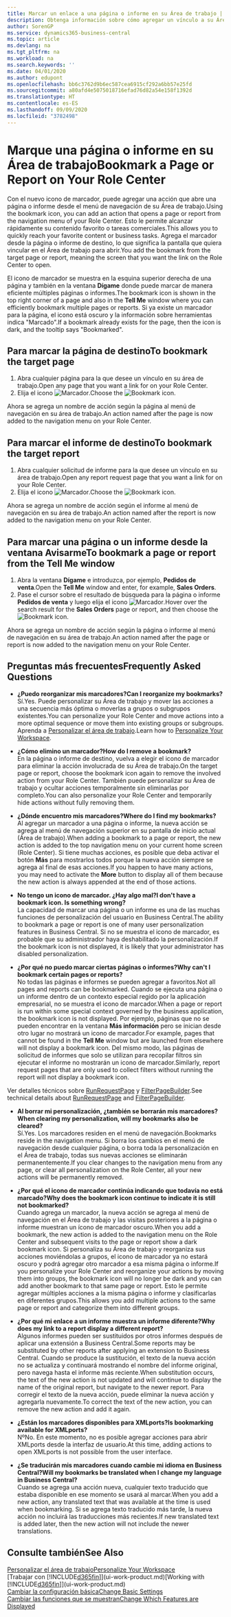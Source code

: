 ```yaml
---
title: Marcar un enlace a una página o informe en su Área de trabajo | Microsoft Docs
description: Obtenga información sobre cómo agregar un vínculo a su Área de trabajo.
author: SorenGP
ms.service: dynamics365-business-central
ms.topic: article
ms.devlang: na
ms.tgt_pltfrm: na
ms.workload: na
ms.search.keywords: ''
ms.date: 04/01/2020
ms.author: edupont
ms.openlocfilehash: bb6c3762d9b6ec587cea6915cf292a6bb57e25fd
ms.sourcegitcommit: a80afd4e5075018716efad76d82a54e158f1392d
ms.translationtype: HT
ms.contentlocale: es-ES
ms.lasthandoff: 09/09/2020
ms.locfileid: "3782498"
---
```

# <a name="bookmark-a-page-or-report-on-your-role-center"></a><span data-ttu-id="d48e0-103">Marque una página o informe en su Área de trabajo</span><span class="sxs-lookup"><span data-stu-id="d48e0-103">Bookmark a Page or Report on Your Role Center</span></span>
<span data-ttu-id="d48e0-104">Con el nuevo icono de marcador, puede agregar una acción que abre una página o informe desde el menú de navegación de su Área de trabajo.</span><span class="sxs-lookup"><span data-stu-id="d48e0-104">Using the bookmark icon, you can add an action that opens a page or report from the navigation menu of your Role Center.</span></span> <span data-ttu-id="d48e0-105">Esto le permite alcanzar rápidamente su contenido favorito o tareas comerciales.</span><span class="sxs-lookup"><span data-stu-id="d48e0-105">This allows you to quickly reach your favorite content or business tasks.</span></span> <span data-ttu-id="d48e0-106">Agrega el marcador desde la página o informe de destino, lo que significa la pantalla que quiera vincular en el Área de trabajo para abrir.</span><span class="sxs-lookup"><span data-stu-id="d48e0-106">You add the bookmark from the target page or report, meaning the screen that you want the link on the Role Center to open.</span></span>

<span data-ttu-id="d48e0-107">El icono de marcador se muestra en la esquina superior derecha de una página y también en la ventana **Dígame** donde puede marcar de manera eficiente múltiples páginas o informes.</span><span class="sxs-lookup"><span data-stu-id="d48e0-107">The bookmark icon is shown in the top right corner of a page and also in the **Tell Me** window where you can efficiently bookmark multiple pages or reports.</span></span> <span data-ttu-id="d48e0-108">Si ya existe un marcador para la página, el icono está oscuro y la información sobre herramientas indica "Marcado".</span><span class="sxs-lookup"><span data-stu-id="d48e0-108">If a bookmark already exists for the page, then the icon is dark, and the tooltip says "Bookmarked".</span></span>

## <a name="to-bookmark-the-target-page"></a><span data-ttu-id="d48e0-109">Para marcar la página de destino</span><span class="sxs-lookup"><span data-stu-id="d48e0-109">To bookmark the target page</span></span>
1. <span data-ttu-id="d48e0-110">Abra cualquier página para la que desee un vínculo en su área de trabajo.</span><span class="sxs-lookup"><span data-stu-id="d48e0-110">Open any page that you want a link for on your Role Center.</span></span>
2. <span data-ttu-id="d48e0-111">Elija el icono ![Marcador](media/ui_bookmark_icon.png "Marcador").</span><span class="sxs-lookup"><span data-stu-id="d48e0-111">Choose the ![Bookmark](media/ui_bookmark_icon.png "Bookmark") icon.</span></span>

<span data-ttu-id="d48e0-112">Ahora se agrega un nombre de acción según la página al menú de navegación en su área de trabajo.</span><span class="sxs-lookup"><span data-stu-id="d48e0-112">An action named after the page is now added to the navigation menu on your Role Center.</span></span>

## <a name="to-bookmark-the-target-report"></a><span data-ttu-id="d48e0-113">Para marcar el informe de destino</span><span class="sxs-lookup"><span data-stu-id="d48e0-113">To bookmark the target report</span></span>
1. <span data-ttu-id="d48e0-114">Abra cualquier solicitud de informe para la que desee un vínculo en su área de trabajo.</span><span class="sxs-lookup"><span data-stu-id="d48e0-114">Open any report request page that you want a link for on your Role Center.</span></span>
2. <span data-ttu-id="d48e0-115">Elija el icono ![Marcador](media/ui_bookmark_icon.png "Marcador").</span><span class="sxs-lookup"><span data-stu-id="d48e0-115">Choose the ![Bookmark](media/ui_bookmark_icon.png "Bookmark") icon.</span></span>

<span data-ttu-id="d48e0-116">Ahora se agrega un nombre de acción según el informe al menú de navegación en su área de trabajo.</span><span class="sxs-lookup"><span data-stu-id="d48e0-116">An action named after the report is now added to the navigation menu on your Role Center.</span></span>

## <a name="to-bookmark-a-page-or-report-from-the-tell-me-window"></a><span data-ttu-id="d48e0-117">Para marcar una página o un informe desde la ventana Avisarme</span><span class="sxs-lookup"><span data-stu-id="d48e0-117">To bookmark a page or report from the Tell Me window</span></span>
1. <span data-ttu-id="d48e0-118">Abra la ventana **Dígame** e introduzca, por ejemplo, **Pedidos de venta**.</span><span class="sxs-lookup"><span data-stu-id="d48e0-118">Open the **Tell Me** window and enter, for example, **Sales Orders**.</span></span>
2. <span data-ttu-id="d48e0-119">Pase el cursor sobre el resultado de búsqueda para la página o informe **Pedidos de venta** y luego elija el icono ![Marcador](media/ui_bookmark_icon.png "Marcador").</span><span class="sxs-lookup"><span data-stu-id="d48e0-119">Hover over the search result for the **Sales Orders** page or report, and then choose the ![Bookmark](media/ui_bookmark_icon.png "Bookmark") icon.</span></span>

<span data-ttu-id="d48e0-120">Ahora se agrega un nombre de acción según la página o informe al menú de navegación en su área de trabajo.</span><span class="sxs-lookup"><span data-stu-id="d48e0-120">An action named after the page or report is now added to the navigation menu on your Role Center.</span></span>


## <a name="frequently-asked-questions"></a><span data-ttu-id="d48e0-121">Preguntas más frecuentes</span><span class="sxs-lookup"><span data-stu-id="d48e0-121">Frequently Asked Questions</span></span>  

- <span data-ttu-id="d48e0-122">**¿Puedo reorganizar mis marcadores?**</span><span class="sxs-lookup"><span data-stu-id="d48e0-122">**Can I reorganize my bookmarks?**</span></span>  
<span data-ttu-id="d48e0-123">Sí.</span><span class="sxs-lookup"><span data-stu-id="d48e0-123">Yes.</span></span> <span data-ttu-id="d48e0-124">Puede personalizar su Área de trabajo y mover las acciones a una secuencia más óptima o moverlas a grupos o subgrupos existentes.</span><span class="sxs-lookup"><span data-stu-id="d48e0-124">You can personalize your Role Center and move actions into a more optimal sequence or move them into existing groups or subgroups.</span></span>  
<span data-ttu-id="d48e0-125">Aprenda a [Personalizar el área de trabajo](ui-personalization-user.md).</span><span class="sxs-lookup"><span data-stu-id="d48e0-125">Learn how to [Personalize Your Workspace](ui-personalization-user.md).</span></span>

- <span data-ttu-id="d48e0-126">**¿Cómo elimino un marcador?**</span><span class="sxs-lookup"><span data-stu-id="d48e0-126">**How do I remove a bookmark?**</span></span>  
<span data-ttu-id="d48e0-127">En la página o informe de destino, vuelva a elegir el icono de marcador para eliminar la acción involucrada de su Área de trabajo.</span><span class="sxs-lookup"><span data-stu-id="d48e0-127">On the target page or report, choose the bookmark icon again to remove the involved action from your Role Center.</span></span> <span data-ttu-id="d48e0-128">También puede personalizar su Área de trabajo y ocultar acciones temporalmente sin eliminarlas por completo.</span><span class="sxs-lookup"><span data-stu-id="d48e0-128">You can also personalize your Role Center and temporarily hide actions without fully removing them.</span></span>

- <span data-ttu-id="d48e0-129">**¿Dónde encuentro mis marcadores?**</span><span class="sxs-lookup"><span data-stu-id="d48e0-129">**Where do I find my bookmarks?**</span></span>  
<span data-ttu-id="d48e0-130">Al agregar un marcador a una página o informe, la nueva acción se agrega al menú de navegación superior en su pantalla de inicio actual (Área de trabajo).</span><span class="sxs-lookup"><span data-stu-id="d48e0-130">When adding a bookmark to a page or report, the new action is added to the top navigation menu on your current home screen (Role Center).</span></span> <span data-ttu-id="d48e0-131">Si tiene muchas acciones, es posible que deba activar el botón **Más** para mostrarlos todos porque la nueva acción siempre se agrega al final de esas acciones.</span><span class="sxs-lookup"><span data-stu-id="d48e0-131">If you happen to have many actions, you may need to activate the **More** button to display all of them because the new action is always appended at the end of those actions.</span></span>
<!-- Should we add a screenshot here? -->

- <span data-ttu-id="d48e0-132">**No tengo un icono de marcador. ¿Hay algo mal?**</span><span class="sxs-lookup"><span data-stu-id="d48e0-132">**I don't have a bookmark icon. Is something wrong?**</span></span>  
<span data-ttu-id="d48e0-133">La capacidad de marcar una página o un informe es una de las muchas funciones de personalización del usuario en Business Central.</span><span class="sxs-lookup"><span data-stu-id="d48e0-133">The ability to bookmark a page or report is one of many user personalization features in Business Central.</span></span> <span data-ttu-id="d48e0-134">Si no se muestra el icono de marcador, es probable que su administrador haya deshabilitado la personalización.</span><span class="sxs-lookup"><span data-stu-id="d48e0-134">If the bookmark icon is not displayed, it is likely that your administrator has disabled personalization.</span></span>

- <span data-ttu-id="d48e0-135">**¿Por qué no puedo marcar ciertas páginas o informes?**</span><span class="sxs-lookup"><span data-stu-id="d48e0-135">**Why can't I bookmark certain pages or reports?**</span></span>  
<span data-ttu-id="d48e0-136">No todas las páginas e informes se pueden agregar a favoritos.</span><span class="sxs-lookup"><span data-stu-id="d48e0-136">Not all pages and reports can be bookmarked.</span></span> <span data-ttu-id="d48e0-137">Cuando se ejecuta una página o un informe dentro de un contexto especial regido por la aplicación empresarial, no se muestra el icono de marcador.</span><span class="sxs-lookup"><span data-stu-id="d48e0-137">When a page or report is run within some special context governed by the business application, the bookmark icon is not displayed.</span></span> <span data-ttu-id="d48e0-138">Por ejemplo, páginas que no se pueden encontrar en la ventana **Más información** pero se inician desde otro lugar no mostrará un icono de marcador.</span><span class="sxs-lookup"><span data-stu-id="d48e0-138">For example, pages that cannot be found in the **Tell Me** window but are launched from elsewhere will not display a bookmark icon.</span></span> <span data-ttu-id="d48e0-139">Del mismo modo, las páginas de solicitud de informes que solo se utilizan para recopilar filtros sin ejecutar el informe no mostrarán un icono de marcador.</span><span class="sxs-lookup"><span data-stu-id="d48e0-139">Similarly, report request pages that are only used to collect filters without running the report will not display a bookmark icon.</span></span>

<span data-ttu-id="d48e0-140">Ver detalles técnicos sobre [RunRequestPage](https://docs.microsoft.com/dynamics365/business-central/dev-itpro/developer/methods-auto/report/reportinstance-runrequestpage-method) y [FilterPageBuilder](https://docs.microsoft.com/dynamics365/business-central/dev-itpro/developer/methods-auto/filterpagebuilder/filterpagebuilder-data-type).</span><span class="sxs-lookup"><span data-stu-id="d48e0-140">See technical details about [RunRequestPage](https://docs.microsoft.com/dynamics365/business-central/dev-itpro/developer/methods-auto/report/reportinstance-runrequestpage-method) and [FilterPageBuilder](https://docs.microsoft.com/dynamics365/business-central/dev-itpro/developer/methods-auto/filterpagebuilder/filterpagebuilder-data-type).</span></span>

- <span data-ttu-id="d48e0-141">**Al borrar mi personalización, ¿también se borrarán mis marcadores?**</span><span class="sxs-lookup"><span data-stu-id="d48e0-141">**When clearing my personalization, will my bookmarks also be cleared?**</span></span>  
<span data-ttu-id="d48e0-142">Sí.</span><span class="sxs-lookup"><span data-stu-id="d48e0-142">Yes.</span></span> <span data-ttu-id="d48e0-143">Los marcadores residen en el menú de navegación.</span><span class="sxs-lookup"><span data-stu-id="d48e0-143">Bookmarks reside in the navigation menu.</span></span> <span data-ttu-id="d48e0-144">Si borra los cambios en el menú de navegación desde cualquier página, o borra toda la personalización en el Área de trabajo, todas sus nuevas acciones se eliminarán permanentemente.</span><span class="sxs-lookup"><span data-stu-id="d48e0-144">If you clear changes to the navigation menu from any page, or clear all personalization on the Role Center, all your new actions will be permanently removed.</span></span>

- <span data-ttu-id="d48e0-145">**¿Por qué el icono de marcador continúa indicando que todavía no está marcado?**</span><span class="sxs-lookup"><span data-stu-id="d48e0-145">**Why does the bookmark icon continue to indicate it is still not bookmarked?**</span></span>  
<span data-ttu-id="d48e0-146">Cuando agrega un marcador, la nueva acción se agrega al menú de navegación en el Área de trabajo y las visitas posteriores a la página o informe muestran un ícono de marcador oscuro.</span><span class="sxs-lookup"><span data-stu-id="d48e0-146">When you add a bookmark, the new action is added to the navigation menu on the Role Center and subsequent visits to the page or report show a dark bookmark icon.</span></span> <span data-ttu-id="d48e0-147">Si personaliza su Área de trabajo y reorganiza sus acciones moviéndolas a grupos, el icono de marcador ya no estará oscuro y podrá agregar otro marcador a esa misma página o informe.</span><span class="sxs-lookup"><span data-stu-id="d48e0-147">If you personalize your Role Center and reorganize your actions by moving them into groups, the bookmark icon will no longer be dark and you can add another bookmark to that same page or report.</span></span> <span data-ttu-id="d48e0-148">Esto le permite agregar múltiples acciones a la misma página o informe y clasificarlas en diferentes grupos.</span><span class="sxs-lookup"><span data-stu-id="d48e0-148">This allows you add multiple actions to the same page or report and categorize them into different groups.</span></span>

- <span data-ttu-id="d48e0-149">**¿Por qué mi enlace a un informe muestra un informe diferente?**</span><span class="sxs-lookup"><span data-stu-id="d48e0-149">**Why does my link to a report display a different report?**</span></span>  
<span data-ttu-id="d48e0-150">Algunos informes pueden ser sustituidos por otros informes después de aplicar una extensión a Business Central.</span><span class="sxs-lookup"><span data-stu-id="d48e0-150">Some reports may be substituted by other reports after applying an extension to Business Central.</span></span> <span data-ttu-id="d48e0-151">Cuando se produce la sustitución, el texto de la nueva acción no se actualiza y continuará mostrando el nombre del informe original, pero navega hasta el informe más reciente.</span><span class="sxs-lookup"><span data-stu-id="d48e0-151">When substitution occurs, the text of the new action is not updated and will continue to display the name of the original report, but navigate to the newer report.</span></span> <span data-ttu-id="d48e0-152">Para corregir el texto de la nueva acción, puede eliminar la nueva acción y agregarla nuevamente.</span><span class="sxs-lookup"><span data-stu-id="d48e0-152">To correct the text of the new action, you can remove the new action and add it again.</span></span>
<!-- For more information on report substitution, see this link UNAVAILABLE AT THIS TIME -->

- <span data-ttu-id="d48e0-153">**¿Están los marcadores disponibles para XMLports?**</span><span class="sxs-lookup"><span data-stu-id="d48e0-153">**Is bookmarking available for XMLports?**</span></span>  
<span data-ttu-id="d48e0-154">Nº</span><span class="sxs-lookup"><span data-stu-id="d48e0-154">No.</span></span> <span data-ttu-id="d48e0-155">En este momento, no es posible agregar acciones para abrir XMLports desde la interfaz de usuario.</span><span class="sxs-lookup"><span data-stu-id="d48e0-155">At this time, adding actions to open XMLports is not possible from the user interface.</span></span>

- <span data-ttu-id="d48e0-156">**¿Se traducirán mis marcadores cuando cambie mi idioma en Business Central?**</span><span class="sxs-lookup"><span data-stu-id="d48e0-156">**Will my bookmarks be translated when I change my language in Business Central?**</span></span>  
<span data-ttu-id="d48e0-157">Cuando se agrega una acción nueva, cualquier texto traducido que estaba disponible en ese momento se usará al marcar.</span><span class="sxs-lookup"><span data-stu-id="d48e0-157">When you add a new action, any translated text that was available at the time is used when bookmarking.</span></span> <span data-ttu-id="d48e0-158">Si se agrega texto traducido más tarde, la nueva acción no incluirá las traducciones más recientes.</span><span class="sxs-lookup"><span data-stu-id="d48e0-158">If new translated text is added later, then the new action will not include the newer translations.</span></span>


## <a name="see-also"></a><span data-ttu-id="d48e0-159">Consulte también</span><span class="sxs-lookup"><span data-stu-id="d48e0-159">See Also</span></span>
[<span data-ttu-id="d48e0-160">Personalizar el área de trabajo</span><span class="sxs-lookup"><span data-stu-id="d48e0-160">Personalize Your Workspace</span></span>](ui-personalization-user.md)  
<span data-ttu-id="d48e0-161">[Trabajar con [!INCLUDE[d365fin](includes/d365fin_md.md)]](ui-work-product.md)</span><span class="sxs-lookup"><span data-stu-id="d48e0-161">[Working with [!INCLUDE[d365fin](includes/d365fin_md.md)]](ui-work-product.md)</span></span>  
[<span data-ttu-id="d48e0-162">Cambiar la configuración básica</span><span class="sxs-lookup"><span data-stu-id="d48e0-162">Change Basic Settings</span></span>](ui-change-basic-settings.md)  
[<span data-ttu-id="d48e0-163">Cambiar las funciones que se muestran</span><span class="sxs-lookup"><span data-stu-id="d48e0-163">Change Which Features are Displayed</span></span>](ui-experiences.md)  
